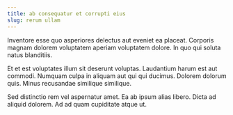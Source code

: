 ```yaml
---
title: ab consequatur et corrupti eius
slug: rerum ullam
---
```


Inventore esse quo asperiores delectus aut eveniet ea placeat. Corporis magnam dolorem voluptatem aperiam voluptatem dolore. In quo qui soluta natus blanditiis.

Et et est voluptates illum sit deserunt voluptas. Laudantium harum est aut commodi. Numquam culpa in aliquam aut qui qui ducimus. Dolorem dolorum quis. Minus recusandae similique similique.

Sed distinctio rem vel aspernatur amet. Ea ab ipsum alias libero. Dicta ad aliquid dolorem. Ad ad quam cupiditate atque ut.
